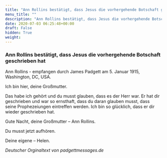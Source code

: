 ```yaml
---
title: "Ann Rollins bestätigt, dass Jesus die vorhergehende Botschaft geschrieben hat"
menu_title: ""
description: "Ann Rollins bestätigt, dass Jesus die vorhergehende Botschaft geschrieben hat"
date: 2020-07-03 06:25:48+00:00
draft: False
hidden: True
weight:
---
```

### Ann Rollins bestätigt, dass Jesus die vorhergehende Botschaft geschrieben hat

Ann Rollins - empfangen durch James Padgett am 5. Januar 1915, Washington, DC, USA.

Ich bin hier, deine Großmutter.

Das habe ich gehört und du musst glauben, dass es der Herr war. Er hat dir geschrieben und war so ernsthaft, dass du daran glauben musst, dass seine Prophezeiungen eintreffen werden. Ich bin so glücklich, dass er dir wieder geschrieben hat.

Gute Nacht, deine Großmutter – Ann Rollins.

Du musst jetzt aufhören.

Deine eigene – Helen.

*Deutscher Orginaltext von padgettmessages.de*
